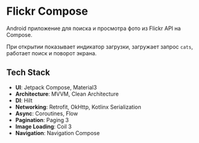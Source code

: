 # Flickr Compose

Android приложение для поиска и просмотра фото из Flickr API на Compose.

При открытии показывает индикатор загрузки, загружает запрос `cats`, работает поиск и поворот экрана.

## Tech Stack

- **UI**: Jetpack Compose, Material3
- **Architecture**: MVVM, Clean Architecture
- **DI**: Hilt
- **Networking**: Retrofit, OkHttp, Kotlinx Serialization
- **Async**: Coroutines, Flow
- **Pagination**: Paging 3
- **Image Loading**: Coil 3
- **Navigation**: Navigation Compose
